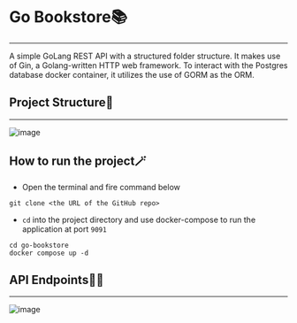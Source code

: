 # Go Bookstore📚
---
A simple GoLang REST API with a structured folder structure. It makes use of Gin, a Golang-written HTTP web framework. To interact with the Postgres database docker container, it utilizes the use of GORM as the ORM.

## Project Structure🩻
---
![image](https://github.com/bishalr0y/go-bookstore/assets/56751927/487c3a6b-8c0d-401f-ba8e-dafe1ed0c320)

## How to run the project🪄
- Open the terminal and fire command below
```
git clone <the URL of the GitHub repo>
```
- ``cd`` into the project directory and use docker-compose to run the application at port `9091`
```
cd go-bookstore
docker compose up -d
```

## API Endpoints👨‍💻
---
![image](https://github.com/bishalr0y/go-bookstore/assets/56751927/a3670e8e-b3fd-4883-9d1f-9282ae3ebe7d)

